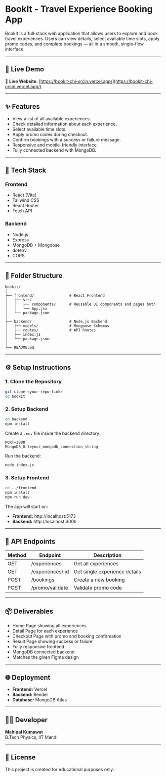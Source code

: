 # BookIt - Travel Experience Booking App

BookIt is a full-stack web application that allows users to explore and book travel experiences. Users can view details, select available time slots, apply promo codes, and complete bookings — all in a smooth, single-flow interface.

---

## 🚀 Live Demo

🔗 **Live Website:** [https://bookit-chi-orcin.vercel.app/](https://bookit-chi-orcin.vercel.app/)

---

## ✨ Features

- View a list of all available experiences.  
- Check detailed information about each experience.  
- Select available time slots.  
- Apply promo codes during checkout.  
- Confirm bookings with a success or failure message.  
- Responsive and mobile-friendly interface.  
- Fully connected backend with MongoDB.  

---

## 🧰 Tech Stack

### Frontend
- React (Vite)  
- Tailwind CSS  
- React Router  
- Fetch API  

### Backend
- Node.js  
- Express  
- MongoDB + Mongoose  
- dotenv  
- CORS  

---

## 📁 Folder Structure

```
bookit/
│
├── frontend/                # React Frontend
│   ├── src/
│   │   ├── components/      # Reusable UI components and pages both
│   │   └── App.jsx
│   └── package.json
│
├── backend/                 # Node.js Backend
│   ├── models/              # Mongoose Schemas
│   ├── routes/              # API Routes
│   ├── index.js
│   └── package.json
│
└── README.md
```

---

## ⚙️ Setup Instructions

### 1. Clone the Repository

```bash
git clone <your-repo-link>
cd bookit
```

### 2. Setup Backend

```bash
cd backend
npm install
```

Create a `.env` file inside the backend directory:

```
PORT=3000
MongoDB_Url=your_mongodb_connection_string
```

Run the backend:

```bash
node index.js
```

### 3. Setup Frontend

```bash
cd ../frontend
npm install
npm run dev
```

The app will start on:

- **Frontend:** http://localhost:5173  
- **Backend:** http://localhost:3000  

---

## 🧩 API Endpoints

| Method | Endpoint | Description |
|--------|-----------|-------------|
| GET | /experiences | Get all experiences |
| GET | /experiences/:id | Get single experience details |
| POST | /bookings | Create a new booking |
| POST | /promo/validate | Validate promo code |

---

## 📦 Deliverables

- Home Page showing all experiences  
- Detail Page for each experience  
- Checkout Page with promo and booking confirmation  
- Result Page showing success or failure  
- Fully responsive frontend  
- MongoDB connected backend  
- Matches the given Figma design  

---

## 🌐 Deployment

- **Frontend:** Vercel  
- **Backend:** Render  
- **Database:** MongoDB Atlas  

---

## 👨‍💻 Developer

**Mahipal Kumawat**  
B.Tech Physics, IIT Mandi  

---

## 📄 License

This project is created for educational  purposes only.
